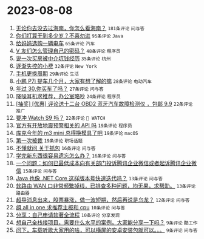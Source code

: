 # 2023-08-08

1. [无论你去没去过海南，你怎么看海南？](https://www.v2ex.com/t/963237) `181条评论` `问与答`
1. [你们打算干到多少岁？不喜勿进](https://www.v2ex.com/t/963275) `95条评论` `Java`
1. [给妈妈选购一辆电车](https://www.v2ex.com/t/963239) `65条评论` `汽车`
1. [V 友们怎么管理自己的密码？](https://www.v2ex.com/t/963304) `48条评论` `程序员`
1. [说一次买房被中介坑钱经历](https://www.v2ex.com/t/963282) `35条评论` `杭州`
1. [逐渐失控的小费](https://www.v2ex.com/t/963313) `32条评论` `New York`
1. [手机更换周期](https://www.v2ex.com/t/963296) `29条评论` `生活`
1. [小鹏 P7i 提车几个月，大家有想了解的嘛](https://www.v2ex.com/t/963261) `28条评论` `电动汽车`
1. [年过 30,你买车了吗？](https://www.v2ex.com/t/963258) `27条评论` `问与答`
1. [降噪耳机求推荐，办公室略吵](https://www.v2ex.com/t/963289) `24条评论` `程序员`
1. [[抽奖] [优惠] 评论送十二台 OBD2 蓝牙汽车故障检测仪 ，包邮 9.9](https://www.v2ex.com/t/963309) `22条评论` `推广`
1. [要冲 Watch S9 吗？](https://www.v2ex.com/t/963286) `22条评论` ` WATCH`
1. [官方有开放地震预警相关的 API 吗](https://www.v2ex.com/t/963300) `19条评论` `程序员`
1. [库克今年的 m3 mini 总得换模具了吧](https://www.v2ex.com/t/963276) `19条评论` `macOS`
1. [第一次被裁](https://www.v2ex.com/t/963263) `19条评论` `职场话题`
1. [不懂就问 关于抓包](https://www.v2ex.com/t/963317) `16条评论` `问与答`
1. [学完新东西很容易遗忘怎么办？](https://www.v2ex.com/t/963284) `16条评论` `问与答`
1. [一个问题：如何已最低成本向有关部门投诉腾讯企业微信或者起诉腾讯企业微信](https://www.v2ex.com/t/963254) `15条评论` `问与答`
1. [Java 也像 .NET Core 这样版本号快速迭代吗？](https://www.v2ex.com/t/963245) `13条评论` `问与答`
1. [软路由 WAN 口非常频繁掉线，已排查多种问题，均无果，求帮助。](https://www.v2ex.com/t/963235) `13条评论` `路由器`
1. [超导消息出来，股票暴涨，做一波短期，然后再说是乌龙？](https://www.v2ex.com/t/963264) `12条评论` `问与答`
1. [组 all in one 求推荐主板和 cpu](https://www.v2ex.com/t/963294) `10条评论` `问与答`
1. [分享：自己申请软著全流程](https://www.v2ex.com/t/963269) `10条评论` `分享发现`
1. [想自己全栈接项目，需要什么水平的案例，大家能分享一下吗？](https://www.v2ex.com/t/963324) `9条评论` `酷工作`
1. [问下，车载听歌大家用的啥，可以横屏的安卓安装包就可以。。。](https://www.v2ex.com/t/963316) `9条评论` `问与答`
